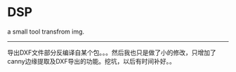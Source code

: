 # DSP
a small tool transfrom img.

----

导出DXF文件部分反编译自某个包。。。然后我也只是做了小的修改，只增加了canny边缘提取及DXF导出的功能。挖坑，以后有时间补好。。

